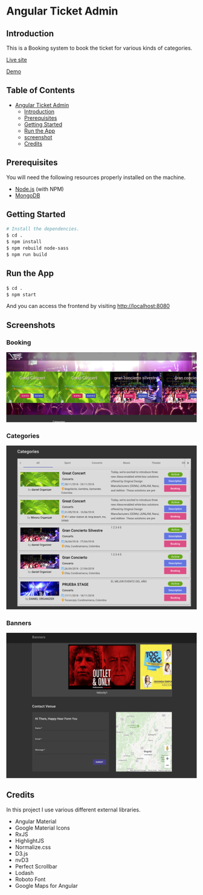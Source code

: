 # Angular Ticket Admin
## Introduction

This is a Booking system to book the ticket for various kinds of categories.

[Live site](https://concert-ticket-admin.herokuapp.com/)

[Demo](https://www.dropbox.com/home?preview=Booking.mov)

## Table of Contents

   * [Angular Ticket Admin](#Angular-Ticket-Admin)
      * [Introduction](#introduction)
      * [Prerequisites](#Prerequisites)
      * [Getting Started](#getting-started)
      * [Run the App](#Run-the-App)
      * [screenshot](#screenshot)
      * [Credits](#credits)
      
## Prerequisites

You will need the following resources properly installed on the machine.

* [Node.js](https://nodejs.org) (with NPM)
* [MongoDB](https://www.mongodb.com)

## Getting Started

```bash
# Install the dependencies.
$ cd .
$ npm install
$ npm rebuild node-sass 
$ npm run build
```

## Run the App

```bash
$ cd .
$ npm start
```
And you can access the frontend by visiting [http://localhost:8080](http://localhost:8080)

## Screenshots

### Booking
![image](https://github.com/Midas0615/Angular-admin/blob/master/Booking.png)

### Categories
![image](https://github.com/Midas0615/Angular-admin/blob/master/Categories.png)

### Banners
![image](https://github.com/Midas0615/Angular-admin/blob/master/Banners.png)


## Credits

In this project I use various different external libraries.

* Angular Material
* Google Material Icons
* RxJS
* HighlightJS
* Normalize.css
* D3.js
* nvD3
* Perfect Scrollbar
* Lodash
* Roboto Font
* Google Maps for Angular
